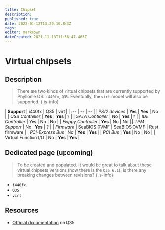 ```yaml
---
title: Chipset
description: 
published: true
date: 2022-01-12T13:29:10.843Z
tags: 
editor: markdown
dateCreated: 2021-11-13T11:56:47.463Z
---
```


# Virtual chipsets

## Description

> There are two kinds of virtual chipsets that are currently supported by Phyllome OS: `i440fx`, `Q35`. Eventually, the `virt` model will also be supported. 
{.is-info}

| **Support** | i440fx | Q35 | virt |
| :-- | -- | -- |
| *PS/2 devices* | **Yes** | **Yes** | No | 
| *USB Controller* | **Yes** | **Yes** | ? | 
| *SATA Controller* | No | **Yes** | ? |
| *IDE Controller* | Yes | No | No |
| *Floppy Controller* | **Yes** | No | No |
| *TPM Support* | No | **Yes** | ? |
| *Firmware* | SeaBIOS OVMF | SeaBIOS OVMF | Rust firmware |
| *PCI-Express Bus* | No | **Yes** | **Yes** |
| *PCI Bus* | **Yes** | No | No |
| Virtual Function I/O | No | **Yes** | **Yes** |


## Dedicated page (upcoming)

> To be created and populated. It would be great to talk about these virtual chipsets versions (now there is the `Q35 6.1`). is there any breaking changes between revisions?
{.is-info}

* `i440fx`
* `Q35`
* `virt`

## Resources

* [Official documentation](https://wiki.qemu.org/Features/Q35) on Q35 